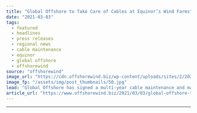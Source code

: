 ```yaml
---
title: "Global Offshore to Take Care of Cables at Equinor’s Wind Farms"
date: "2021-03-03"
tags: 
  - featured
  - headlines
  - press releases
  - regional news
  - cable maintenance
  - equinor
  - global offshore
  - offshorewind
source: "offshorewind"
image_url: "https://cdn.offshorewind.biz/wp-content/uploads/sites/2/2021/03/02140047/Global-Offshore-to-Take-Care-of-Cables-at-Equinors-Wind-Frams.jpg"
image_fp: "/assets/img/post_thumbnails/50.jpg"
lead: "Global Offshore has signed a multi-year cable maintenance and management framework agreement with Equinor"
article_url: "https://www.offshorewind.biz/2021/03/03/global-offshore-to-take-care-of-cables-at-equinors-wind-farms/"
---
```


---
